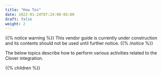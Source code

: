 ```yaml
---
title: "How Tos"
date: 2022-01-24T07:24:00-05:00
draft: false
weight: 2
---
```


{{% notice warning %}}
This vendor guide is currently under construction and its contents should not be used until further notice.
{{% /notice %}}

The below topics describe how to perform various activities related to the Clover integration.

{{% children %}}
